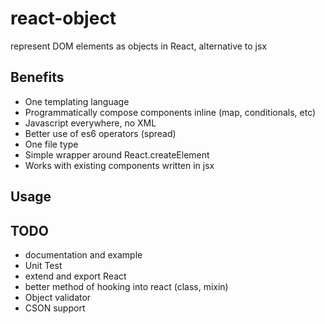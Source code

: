 # react-object
represent DOM elements as objects in React, alternative to jsx

## Benefits
- One templating language
- Programmatically compose components inline (map, conditionals, etc)
- Javascript everywhere, no XML
- Better use of es6 operators (spread)
- One file type
- Simple wrapper around React.createElement
- Works with existing components written in jsx

## Usage

## TODO
- documentation and example
- Unit Test
- extend and export React
- better method of hooking into react (class, mixin)
- Object validator
- CSON support

